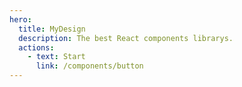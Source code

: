 ```yaml
---
hero:
  title: MyDesign
  description: The best React components librarys.
  actions:
    - text: Start
      link: /components/button
---
```

